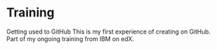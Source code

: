# Training
Getting used to GitHub
This is my first experience of creating on GitHub. Part of my ongoing training from IBM on edX.
